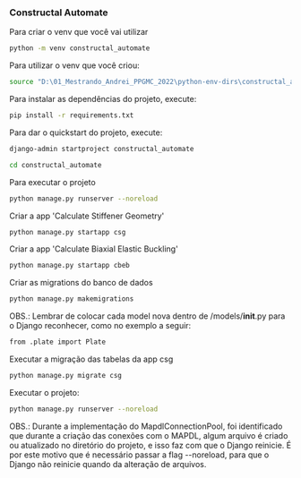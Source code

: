### Constructal Automate

Para criar o venv que você vai utilizar

```bash
python -m venv constructal_automate
```

Para utilizar o venv que você criou:
```bash
source "D:\01_Mestrando_Andrei_PPGMC_2022\python-env-dirs\constructal_automate\Scripts\activate"
```

Para instalar as dependências do projeto, execute:

```bash
pip install -r requirements.txt
```
Para dar o quickstart do projeto, execute:

```bash
django-admin startproject constructal_automate
```

```bash
cd constructal_automate
```
Para executar o projeto 
```bash
python manage.py runserver --noreload
```

Criar a app 'Calculate Stiffener Geometry'
```bash
python manage.py startapp csg
```

Criar a app 'Calculate Biaxial Elastic Buckling'
```bash
python manage.py startapp cbeb
```

Criar as migrations do banco de dados
```bash
python manage.py makemigrations
```

OBS.: Lembrar de colocar cada model nova dentro de /models/__init__.py para o Django reconhecer, como no exemplo a seguir:

```bash
from .plate import Plate
```

Executar a migração das tabelas da app csg
```bash
python manage.py migrate csg
```

Executar o projeto:
```bash
python manage.py runserver --noreload
```

OBS.: Durante a implementação do MapdlConnectionPool, foi identificado que durante a criação das conexões com o MAPDL, algum arquivo é criado ou atualizado no diretório do projeto, e isso faz com que o Django reinicie. É por este motivo que é necessário passar a flag --noreload, para que o Django não reinicie quando da alteração de arquivos.
